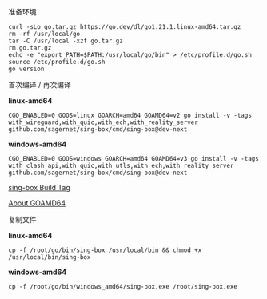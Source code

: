准备环境

```
curl -sLo go.tar.gz https://go.dev/dl/go1.21.1.linux-amd64.tar.gz
rm -rf /usr/local/go
tar -C /usr/local -xzf go.tar.gz
rm go.tar.gz
echo -e "export PATH=$PATH:/usr/local/go/bin" > /etc/profile.d/go.sh
source /etc/profile.d/go.sh
go version
```

首次编译 / 再次编译

**linux-amd64**

```
CGO_ENABLED=0 GOOS=linux GOARCH=amd64 GOAMD64=v2 go install -v -tags with_wireguard,with_quic,with_ech,with_reality_server github.com/sagernet/sing-box/cmd/sing-box@dev-next
```

**windows-amd64**

```
CGO_ENABLED=0 GOOS=windows GOARCH=amd64 GOAMD64=v3 go install -v -tags with_clash_api,with_quic,with_utls,with_ech,with_reality_server github.com/sagernet/sing-box/cmd/sing-box@dev-next
```
[sing-box Build Tag](https://sing-box.sagernet.org/installation/from-source/)

[About GOAMD64](https://github.com/golang/go/wiki/MinimumRequirements#amd64)

复制文件

**linux-amd64**

```
cp -f /root/go/bin/sing-box /usr/local/bin && chmod +x /usr/local/bin/sing-box
```

**windows-amd64**

```
cp -f /root/go/bin/windows_amd64/sing-box.exe /root/sing-box.exe
```
